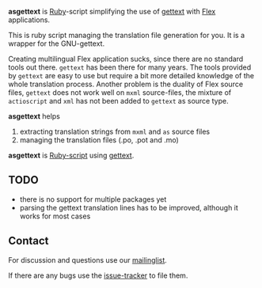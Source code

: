 **asgettext** is [Ruby](http://www.ruby-lang.org/)-script simplifying the use of [gettext](http://en.wikipedia.org/wiki/GNU_gettext) with [Flex](http://www.adobe.com/products/flex/) applications.

This is ruby script managing the translation file generation for you. It is a wrapper for the GNU-gettext.

Creating multilingual Flex application sucks, since there are no standard tools out there. `gettext` has been there for many years. The tools provided by `gettext` are easy to use but require a bit more detailed knowledge of the whole translation process. Another problem is the duality of Flex source files, `gettext` does not work well on `mxml` source-files, the mixture of `actioscript` and `xml` has not been added to `gettext` as source type.

**asgettext** helps
  1. extracting translation strings from `mxml` and `as` source files
  1. managing the translation files (.po, .pot and .mo)

**asgettext** is [Ruby-script](http://www.ruby-lang.org/) using [gettext](http://en.wikipedia.org/wiki/GNU_gettext).

## TODO ##
  * there is no support for multiple packages yet
  * parsing the gettext translation lines has to be improved, although it works for most cases

## Contact ##
For discussion and questions use our [mailinglist](http://groups.google.com/group/asgettext).

If there are any bugs use the [issue-tracker](http://code.google.com/p/asgettext/issues/list) to file them.